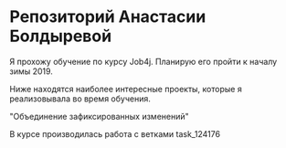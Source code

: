 # Репозиторий Анастасии Болдыревой

Я прохожу обучение по курсу Job4j. Планирую его пройти к началу зимы 2019.

Ниже находятся наиболее интересные проекты, которые я реализовывала во время обучения.

"Объединение зафиксированных изменений"

В курсе производилась работа с ветками task_124176